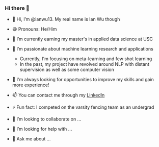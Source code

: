 ### Hi there 👋

<!--
**ianwu13/ianwu13** is a ✨ _special_ ✨ repository because its `README.md` (this file) appears on your GitHub profile.
-->

- 👋 Hi, I’m @ianwu13. My real name is Ian Wu though
- 😄 Pronouns: He/Him

- 🔭 I’m currently earning my master's in applied data science at USC
- 💞️ I’m passionate about machine learning research and applications
  - Currently, I'm focusing on meta-learning and few shot learning
  - In the past, my project have revolved around NLP with distant supervision as well as some computer vision
- 🌱 I'm always looking for opportunities to improve my skills and gain more experience!
- 📫 You can contact me through my [LinkedIn](https://www.linkedin.com/in/ianwu13/)

- ⚡ Fun fact: I competed on the varsity fencing team as an undergrad



- 👯 I’m looking to collaborate on ...
- 🤔 I’m looking for help with ...
- 💬 Ask me about ...
